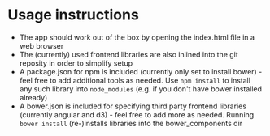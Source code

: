 # Usage instructions

* The app should work out of the box by opening the index.html file in a web browser
* The (currently) used frontend libraries are also inlined into the git reposity in order to simplify setup
* A package.json for npm is included (currently only set to install bower) - feel free to add additional tools as needed. Use `npm install` to install any such library into `node_modules` (e.g. if you don't have bower installed already)
* A bower.json is included for specifying third party frontend libraries (currently angular and d3) - feel free to add more as needed. Running `bower install` (re-)installs libraries into the bower_components dir

